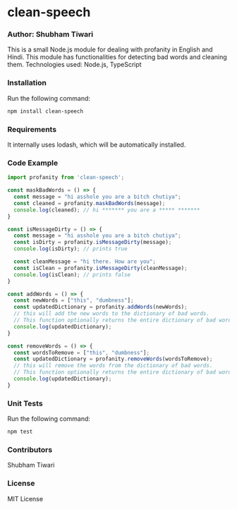 # clean-speech

### Author: Shubham Tiwari

This is a small Node.js module for dealing with profanity in English and Hindi. This module has functionalities for detecting bad words and cleaning them.
Technologies used: Node.js, TypeScript

### Installation
Run the following command:

```sh
npm install clean-speech
```

### Requirements
It internally uses lodash, which will be automatically installed.

### Code Example

```typescript
import profanity from 'clean-speech';

const maskBadWords = () => {
  const message = "hi asshole you are a bitch chutiya";
  const cleaned = profanity.maskBadWords(message);
  console.log(cleaned); // hi ******* you are a ***** *******
}

const isMessageDirty = () => {
  const message = "hi asshole you are a bitch chutiya";
  const isDirty = profanity.isMessageDirty(message);
  console.log(isDirty); // prints true

  const cleanMessage = "hi there. How are you";
  const isClean = profanity.isMessageDirty(cleanMessage);
  console.log(isClean); // prints false
}

const addWords = () => {
  const newWords = ["this", "dumbness"];
  const updatedDictionary = profanity.addWords(newWords); 
  // this will add the new words to the dictionary of bad words.
  // This function optionally returns the entire dictionary of bad words.
  console.log(updatedDictionary);
}

const removeWords = () => {
  const wordsToRemove = ["this", "dumbness"];
  const updatedDictionary = profanity.removeWords(wordsToRemove); 
  // this will remove the words from the dictionary of bad words.
  // This function optionally returns the entire dictionary of bad words.
  console.log(updatedDictionary);
}
```

### Unit Tests
Run the following command:

```sh
npm test
```

### Contributors
Shubham Tiwari

### License
MIT License